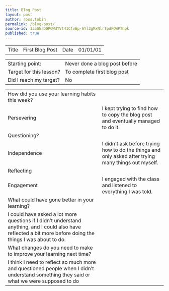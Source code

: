 ```yaml
---
title: Blog Post
layout: post
author: ross.tobin
permalink: /blog-post/
source-id: 135GErDGPGWdYVt41CfvEp-6Yl2gMxNlrTpdFOWPThpk
published: true
---
```

<table>
  <tr>
    <td>Title</td>
    <td>First Blog Post</td>
    <td>Date</td>
    <td>01/01/01</td>
  </tr>
</table>


<table>
  <tr>
    <td>Starting point:</td>
    <td>Never done a blog post before</td>
  </tr>
  <tr>
    <td>Target for this lesson?</td>
    <td>To complete first blog post</td>
  </tr>
  <tr>
    <td>Did I reach my target? </td>
    <td>No</td>
  </tr>
</table>


<table>
  <tr>
    <td>How did you use your learning habits this week?</td>
    <td></td>
  </tr>
  <tr>
    <td>Persevering</td>
    <td>I kept trying to find how to copy the blog post and eventually managed to do it.</td>
  </tr>
  <tr>
    <td>Questioning?</td>
    <td></td>
  </tr>
  <tr>
    <td>Independence</td>
    <td>I didn't ask before trying how to do the things and only asked after trying many things out myself.</td>
  </tr>
  <tr>
    <td>Reflecting</td>
    <td></td>
  </tr>
  <tr>
    <td>Engagement</td>
    <td>I engaged with the class and listened to everything I was told.</td>
  </tr>
  <tr>
    <td>What could have gone better in your learning?</td>
    <td></td>
  </tr>
  <tr>
    <td>I could have asked a lot more questions if I didn’t understand anything, and I could also have reflected a bit more before doing the things I was about to do.</td>
    <td></td>
  </tr>
  <tr>
    <td>What changes do you need to make to improve your learning next time?</td>
    <td></td>
  </tr>
  <tr>
    <td>I think I need to reflect so much more and questioned people when I didn’t understand something they said or what we were supposed to do</td>
    <td></td>
  </tr>
</table>


